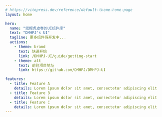 ```yaml
---
# https://vitepress.dev/reference/default-theme-home-page
layout: home

hero:
  name: "兜帽虎皮卷的UI组件库"
  text: "DMHPJ's UI"
  tagline: 更多组件待开发中...
  actions:
    - theme: brand
      text: 快速开始
      link: /DMHPJ-UI/guide/getting-start
    - theme: alt
      text: 前往项目地址
      link: https://github.com/DMHPJ/DMHPJ-UI

features:
  - title: Feature A
    details: Lorem ipsum dolor sit amet, consectetur adipiscing elit
  - title: Feature B
    details: Lorem ipsum dolor sit amet, consectetur adipiscing elit
  - title: Feature C
    details: Lorem ipsum dolor sit amet, consectetur adipiscing elit
---
```

